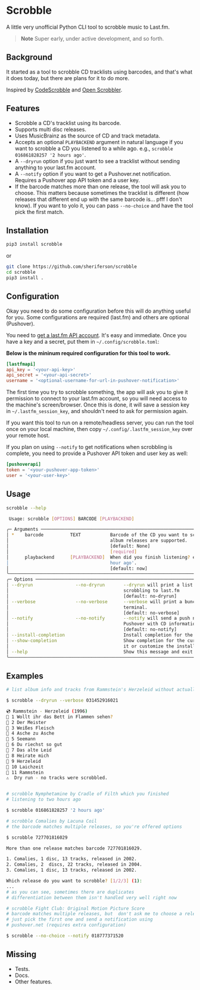 # Scrobble

A little very unofficial Python CLI tool to scrobble music to Last.fm.

> **Note**
> Super early, under active development, and so forth.


## Background

It started as a tool to scrobble CD tracklists using barcodes, and that's what it does today, but there are plans for it to do more.

Inspired by [CodeScrobble][] and [Open Scrobbler][].

[CodeScrobble]: https://codescrobble.com "CodeScrobble tool for scanning CD or record barcodes and scrobbling the tracklist."
[Open Scrobbler]: https://openscrobbler.com "Open Scrobbler tool for scrobbling albums or custom tracks."

## Features

- Scrobble a CD's tracklist using its barcode.
- Supports multi disc releases.
- Uses MusicBrainz as the source of CD and track metadata.
- Accepts an optional `PLAYBACKEND` argument in natural language if you want to scrobble a CD you listened to a while ago. e.g., `scrobble 016861828257 '2 hours ago'`.
- A `--dryrun` option if you just want to see a tracklist without sending anything to your last.fm account.
- A `--notify` option if you want to get a Pushover.net notification. Requires a Pushover app API token and a user key.
- If the barcode matches more than one release, the tool will ask you to choose. This matters because sometimes the tracklist is different (how releases that different end up with the same barcode is... pfff I don't know). If you want to yolo it, you can pass `--no-choice` and have the tool pick the first match.

## Installation

```sh
pip3 install scrobble
```

or

```sh
git clone https://github.com/sheriferson/scrobble
cd scrobble
pip3 install .
```

## Configuration

Okay you need to do some configuration before this will do anything useful for you. Some configurations are required (last.fm) and others are optional (Pushover).

You need to [get a last.fm API account][lastfmapi]. It's easy and immediate. Once you have a key and a secret, put them in `~/.config/scrobble.toml`:

[lastfmapi]: https://www.last.fm/api/account/create "Create a last.fm API account."

**Below is the mininum required configuration for this tool to work.**
```toml
[lastfmapi]
api_key = '<your-api-key>'
api_secret = '<your-api-secret>'
username = '<optional-username-for-url-in-pushover-notification>'
```

The first time you try to scrobble something, the app will ask you to give it permission to connect to your last.fm account, so you will need access to the machine's screen/browser. Once this is done, it will save a session key in `~/.lastfm_session_key`, and shouldn't need to ask for permission again.

If you want this tool to run on a remote/headless server, you can run the tool once on your local machine, then copy `~/.config/.lastfm_session_key` over your remote host.

If you plan on using `--notify` to get notifications when scrobbling is complete, you need to provide a Pushover API token and user key as well:


```toml
[pushoverapi]
token = '<your-pushover-app-token>'
user = '<your-user-key>'
```

## Usage

```sh
scrobble --help
```

```sh
 Usage: scrobble [OPTIONS] BARCODE [PLAYBACKEND]

╭─ Arguments ──────────────────────────────────────────────────────────────────────────────╮
│ *    barcode          TEXT           Barcode of the CD you want to scrobble. Double      │
│                                      album releases are supported.                       │
│                                      [default: None]                                     │
│                                      [required]                                          │
│      playbackend      [PLAYBACKEND]  When did you finish listening? e.g., 'now' or '1    │
│                                      hour ago'.                                          │
│                                      [default: now]                                      │
╰──────────────────────────────────────────────────────────────────────────────────────────╯
╭─ Options ────────────────────────────────────────────────────────────────────────────────╮
│ --dryrun                --no-dryrun       --dryrun will print a list of tracks without   │
│                                           scrobbling to last.fm                          │
│                                           [default: no-dryrun]                           │
│ --verbose               --no-verbose      --verbose will print a bunch of stuff to your  │
│                                           terminal.                                      │
│                                           [default: no-verbose]                          │
│ --notify                --no-notify       --notify will send a push notification via     │
│                                           Pushover with CD information.                  │
│                                           [default: no-notify]                           │
│ --install-completion                      Install completion for the current shell.      │
│ --show-completion                         Show completion for the current shell, to copy │
│                                           it or customize the installation.              │
│ --help                                    Show this message and exit.                    │
╰──────────────────────────────────────────────────────────────────────────────────────────╯

```

## Examples

```sh
# list album info and tracks from Rammstein's Herzeleid without actually scrobbling

$ scrobble --dryrun --verbose 031452916021

💿 Rammstein - Herzeleid (1996)
🎵 1 Wollt ihr das Bett in Flammen sehen?
🎵 2 Der Meister
🎵 3 Weißes Fleisch
🎵 4 Asche zu Asche
🎵 5 Seemann
🎵 6 Du riechst so gut
🎵 7 Das alte Leid
🎵 8 Heirate mich
🎵 9 Herzeleid
🎵 10 Laichzeit
🎵 11 Rammstein
⚠️  Dry run - no tracks were scrobbled.


# scrobble Nymphetamine by Cradle of Filth which you finished
# listening to two hours ago

$ scrobble 016861828257 '2 hours ago'

# scrobble Comalies by Lacuna Coil
# the barcode matches multiple releases, so you're offered options

$ scrobble 727701816029

More than one release matches barcode 727701816029.

1. Comalies, 1 disc, 13 tracks, released in 2002.
2. Comalies, 2  discs, 22 tracks, released in 2004.
3. Comalies, 1 disc, 13 tracks, released in 2002.

Which release do you want to scrobble? [1/2/3] (1):
...
# as you can see, sometimes there are duplicates
# differentiation between them isn't handled very well right now

# scrobble Fight Club: Original Motion Picture Score
# barcode matches multiple releases, but  don't ask me to choose a release,
# just pick the first one and send a notification using
# pushover.net (requires extra configuration)

$ scrobble --no-choice --notify 018777371520
```


## Missing

- Tests.
- Docs.
- Other features.

